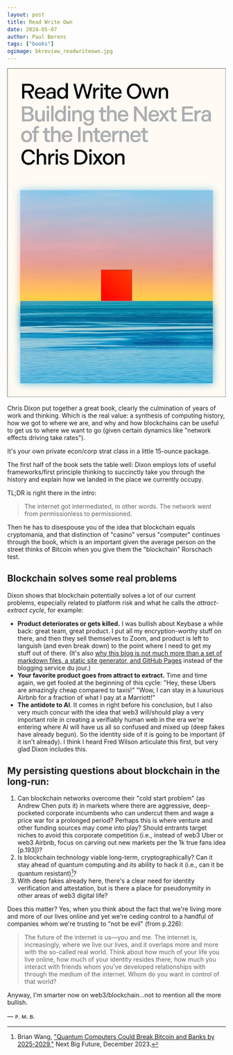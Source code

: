 ```yaml
---
layout: post
title: Read Write Own
date: 2024-05-07
author: Paul Berens
tags: ["books"]
ogimage: bkreview_readwriteown.jpg
---
```

![Read Write Own by Chris Dixon](/assets/og/bkreview_readwriteown.jpg)

Chris Dixon put together a great book, clearly the culmination of years of work and thinking. Which is the real value: a synthesis of computing history, how we got to where we are, and why and how blockchains can be useful to get us to where we want to go (given certain dynamics like "network effects driving take rates").

It's your own private econ/corp strat class in a little 15-ounce package.

The first half of the book sets the table well: Dixon employs lots of useful frameworks/first principle thinking to succinctly take you through the history and explain how we landed in the place we currently occupy.

TL;DR is right there in the intro:

> The internet got intermediated, in other words. The network went from permissionless to permissioned.

Then he has to disespouse you of the idea that blockchain equals cryptomania, and that distinction of "casino" versus "computer" continues through the book, which is an important given the average person on the street thinks of Bitcoin when you give them the "blockchain" Rorschach test.

## Blockchain solves some real problems
Dixon shows that blockchain potentially solves a lot of our current problems, especially related to platform risk and what he calls the *attract-extract cycle*, for example:
- **Product deteriorates or gets killed.** I was bullish about Keybase a while back: great team, great product. I put all my encryption-worthy stuff on there, and then they sell themselves to Zoom, and product is left to languish (and even break down) to the point where I need to get my stuff out of there. (It's also [why this blog is not much more than a set of markdown files, a static site generator, and GitHub Pages](/this-site.html) instead of the blogging service du jour.)
- **Your favorite product goes from attract to extract.** Time and time again, we get fooled at the beginning of this cycle: "Hey, these Ubers are amazingly cheap compared to taxis!" "Wow, I can stay in a luxurious Airbnb for a fraction of what I pay at a Marriott!"
- **The antidote to AI**. It comes in right before his conclusion, but I also very much concur with the idea that web3 will/should play a very important role in creating a verifiably human web in the era we're entering where AI will have us all so confused and mixed up (deep fakes have already begun). So the identity side of it is going to be important (if it isn't already). I think I heard Fred Wilson articulate this first, but very glad Dixon includes this.

## My persisting questions about blockchain in the long-run:
1. Can blockchain networks overcome their "cold start problem" (as Andrew Chen puts it) in markets where there are aggressive, deep-pocketed corporate incumbents who can undercut them and wage a price war for a prolonged period? Perhaps this is where venture and other funding sources may come into play? Should entrants target niches to avoid this corporate competition (i.e., instead of web3 Uber or web3 Airbnb, focus on carving out new markets per the 1k true fans idea [p.193])?
2. Is blockchain technology viable long-term, cryptographically? Can it stay ahead of quantum computing and its ability to hack it (i.e., can it be quantum resistant)[^1]?
3. With deep fakes already here, there's a clear need for identity verification and attestation, but is there a place for pseudonymity in other areas of web3 digital life?

[^1]: Brian Wang, ["Quantum Computers Could Break Bitcoin and Banks by 2025-2029,"](https://www.nextbigfuture.com/2023/12/quantum-computers-could-break-bitcoin-and-banks-by-2025-2029.html) Next Big Future, December 2023.

Does this matter? Yes, when you think about the fact that we're living more and more of our lives online and yet we're ceding control to a handful of companies whom we're trusting to "not be evil" (from p.226):

> The future of the internet is us—you and me. The internet is, increasingly, where we live our lives, and it overlaps more and more with the so-called real world. Think about how much of your life you live online, how much of your identity resides there, how much you interact with friends whom you've developed relationships with through the medium of the internet. Whom do you want in control of that world?

Anyway, I'm smarter now on web3/blockchain...not to mention all the more bullish.

— ᴘ. ᴍ. ʙ.